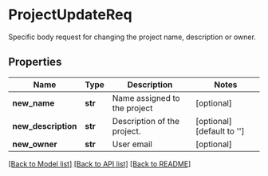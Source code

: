 # ProjectUpdateReq

Specific body request for changing the project name, description or owner.

## Properties
Name | Type | Description | Notes
------------ | ------------- | ------------- | -------------
**new_name** | **str** | Name assigned to the project | [optional] 
**new_description** | **str** | Description of the project. | [optional] [default to '']
**new_owner** | **str** | User email | [optional] 

[[Back to Model list]](../README.md#documentation-for-models) [[Back to API list]](../README.md#documentation-for-api-endpoints) [[Back to README]](../README.md)


